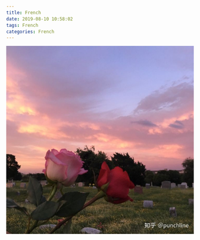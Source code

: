 ```yaml
---
title: French
date: 2019-08-10 10:58:02
tags: French
categories: French
---
```

![](https://github.com/starstarb/clouding/raw/master/picture/7.jpg)
<!--more-->
